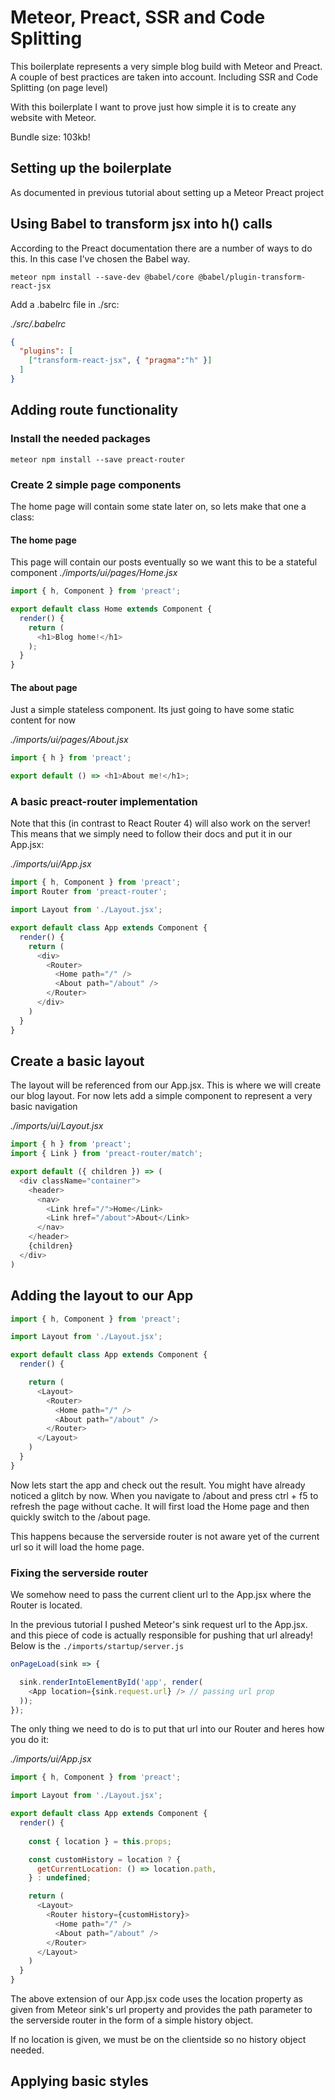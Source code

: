 # Meteor, Preact, SSR and Code Splitting
This boilerplate represents a very simple blog build 
with Meteor and Preact. A couple of best practices are taken 
into account. Including SSR and Code Splitting (on page level)

With this boilerplate I want to prove just how simple it is to create 
any website with Meteor. 

Bundle size: 103kb!

## Setting up the boilerplate

As documented in previous tutorial about setting up a 
Meteor Preact project

## Using Babel to transform jsx into h() calls
According to the Preact documentation there are a number of 
ways to do this. In this case I've chosen the Babel way.

```
meteor npm install --save-dev @babel/core @babel/plugin-transform-react-jsx
```
Add a .babelrc file in ./src:

*./src/.babelrc*
```json
{
  "plugins": [
    ["transform-react-jsx", { "pragma":"h" }]
  ]
}
```

## Adding route functionality

### Install the needed packages
```
meteor npm install --save preact-router
```

### Create 2 simple page components
The home page will contain some state later on, so lets 
make that one a class:

#### The home page
This page will contain our posts eventually so we want this to be a stateful component
*./imports/ui/pages/Home.jsx*
```javascript
import { h, Component } from 'preact';

export default class Home extends Component {
  render() {
    return (
      <h1>Blog home!</h1>
    );
  }
}
```
#### The about page
Just a simple stateless component. 
Its just going to have some static content for now

*./imports/ui/pages/About.jsx*
```javascript
import { h } from 'preact';

export default () => <h1>About me!</h1>;
```
### A basic preact-router implementation
Note that this (in contrast to React Router 4) will also work on the server!
This means that we simply need to follow their docs and put it in our App.jsx:

*./imports/ui/App.jsx*
```javascript
import { h, Component } from 'preact';
import Router from 'preact-router';

import Layout from './Layout.jsx';

export default class App extends Component {
  render() {
    return (
      <div>
        <Router>
          <Home path="/" />
          <About path="/about" />
        </Router>
      </div>
    )
  }
}
```

## Create a basic layout
The layout will be referenced from our App.jsx. This is where we will create  
our blog layout. For now lets add a simple component to represent a very basic navigation

*./imports/ui/Layout.jsx*
```javascript
import { h } from 'preact';
import { Link } from 'preact-router/match';

export default ({ children }) => (
  <div className="container">
    <header>
      <nav>
        <Link href="/">Home</Link>
        <Link href="/about">About</Link>
      </nav>
    </header>
    {children}
  </div>
)
```

## Adding the layout to our App
```javascript
import { h, Component } from 'preact';

import Layout from './Layout.jsx';

export default class App extends Component {
  render() {

    return (
      <Layout>
        <Router>
          <Home path="/" />
          <About path="/about" />
        </Router>
      </Layout>
    )
  }
}
```

Now lets start the app and check out the result. You might have already noticed a glitch by now. 
When you navigate to /about and press ctrl + f5 to refresh the page without cache. 
It will first load the Home page and then quickly switch to the /about page.

This happens because the serverside router is not aware yet of the current url
so it will load the home page. 

### Fixing the serverside router
We somehow need to pass the current client url to the App.jsx 
where the Router is located. 

In the previous tutorial I pushed Meteor's sink request url to the App.jsx.
and this piece of code is actually responsible for pushing that url already!
Below is the `./imports/startup/server.js`

```javascript
onPageLoad(sink => {

  sink.renderIntoElementById('app', render(
    <App location={sink.request.url} /> // passing url prop
  ));
});
```

The only thing we need to do is to put that url into our Router and heres how 
you do it:

*./imports/ui/App.jsx*

```javascript
import { h, Component } from 'preact';

import Layout from './Layout.jsx';

export default class App extends Component {
  render() {
    
    const { location } = this.props;

    const customHistory = location ? {
      getCurrentLocation: () => location.path,
    } : undefined;

    return (
      <Layout>
        <Router history={customHistory}>
          <Home path="/" />
          <About path="/about" />
        </Router>
      </Layout>
    )
  }
}
```

The above extension of our App.jsx code uses the location property 
as given from Meteor sink's url property and provides the path parameter 
to the serverside router in the form of a simple history object.

If no location is given, we must be on the clientside so no history object needed.

## Applying basic styles 

